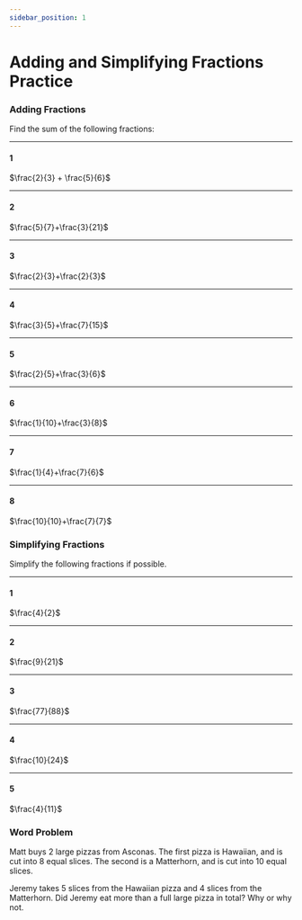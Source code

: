 ```yaml
---
sidebar_position: 1
---
```


# Adding and Simplifying Fractions Practice

### Adding Fractions
Find the sum of the following fractions:

--- 
#### 1
$\frac{2}{3} + \frac{5}{6}$



--- 
#### 2
$\frac{5}{7}+\frac{3}{21}$




---
#### 3
$\frac{2}{3}+\frac{2}{3}$



--- 
#### 4
$\frac{3}{5}+\frac{7}{15}$




--- 
#### 5
$\frac{2}{5}+\frac{3}{6}$




--- 
#### 6
$\frac{1}{10}+\frac{3}{8}$




--- 
#### 7
$\frac{1}{4}+\frac{7}{6}$




--- 
#### 8
$\frac{10}{10}+\frac{7}{7}$




### Simplifying Fractions

Simplify the following fractions if possible.

--- 
#### 1
$\frac{4}{2}$



--- 
#### 2
$\frac{9}{21}$



--- 
#### 3
$\frac{77}{88}$



--- 
#### 4
$\frac{10}{24}$



--- 
#### 5
$\frac{4}{11}$



### Word Problem
Matt buys 2 large pizzas from Asconas. The first pizza is Hawaiian, and is cut into 8 equal slices. The second is a Matterhorn, and is cut into 10 equal slices. 

Jeremy takes 5 slices from the Hawaiian pizza and 4 slices from the Matterhorn. Did Jeremy eat more than a full large pizza in total? Why or why not.